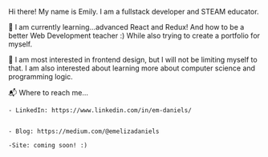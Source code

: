 Hi there! My name is Emily. I am a fullstack developer and STEAM educator.

:sunflower: I am currently learning...advanced React and Redux! And how to be a better Web Development teacher :) While also trying to create a portfolio for myself.


:mushroom: I am most interested in frontend design, but I will not be limiting myself to that. I am also interested about learning more about computer science and programming logic. 


:mailbox_with_mail: Where to reach me...


    - LinkedIn: https://www.linkedin.com/in/em-daniels/

    
    - Blog: https://medium.com/@emelizadaniels

    -Site: coming soon! :)

